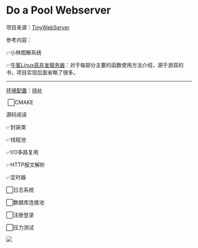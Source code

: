 Do a Pool Webserver
===

项目来源：[TinyWebServer](https://github.com/qinguoyi/TinyWebServer)

参考内容：

✅小林图解系统

✅[牛客Linux高并发服务器](https://www.nowcoder.com/courses/cover/live/504)：对于每部分主要的函数使用方法介绍，源于游双的书，项目实现后面省略了很多。

---

[环境配置]()：[待补](https://huaweicloud.csdn.net/63355e96d3efff3090b5466f.html?spm=1001.2101.3001.6650.3&utm_medium=distribute.pc_relevant.none-task-blog-2%7Edefault%7ECTRLIST%7Eactivity-3-121400284-blog-113777258.pc_relevant_3mothn_strategy_recovery&depth_1-utm_source=distribute.pc_relevant.none-task-blog-2%7Edefault%7ECTRLIST%7Eactivity-3-121400284-blog-113777258.pc_relevant_3mothn_strategy_recovery&utm_relevant_index=6)

​	⬜CMAKE

源码阅读

✅封装类

✅线程池

✅I/O多路复用

✅HTTP报文解析

✅定时器

⬜日志系统

⬜数据库连接池

⬜注册登录

⬜压力测试

![](http://pic.shixiaocaia.fun/202301261440049.jpg)



